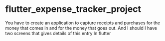 # flutter_expense_tracker_project

You have to create an application to capture receipts and purchases for the money that comes in and for the money that goes out. And I should I have two screens that gives details of this entry  In flutter
